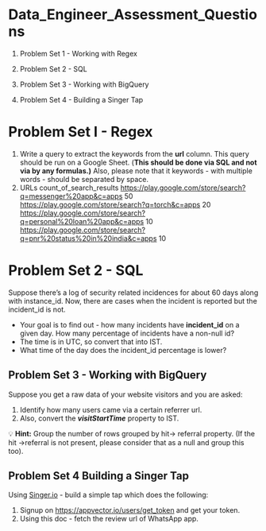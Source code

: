 # Data_Engineer_Assessment_Questions
1. Problem Set 1 - Working with Regex

2. Problem Set 2 - SQL

3. Problem Set 3 - Working with BigQuery

4. Problem Set 4 - Building a Singer Tap

# **Problem Set I - Regex**

1. Write a query to extract the keywords from the **url** column. This query should be run on a Google Sheet. (**This should be done via SQL and not via by any formulas.)** Also, please note that it keywords - with multiple words - should be separated by space.
2. URLs	count_of_search_results	
https://play.google.com/store/search?q=messenger%20app&c=apps	50	
https://play.google.com/store/search?q=torch&c=apps	20	
https://play.google.com/store/search?q=personal%20loan%20app&c=apps	10	
https://play.google.com/store/search?q=pnr%20status%20in%20india&c=apps	10	

# **Problem Set 2 -  SQL**

Suppose there’s a log of security related incidences for about 60 days along with instance_id. Now, there are cases when the incident is reported but the incident_id is not. 

- Your goal is to find out - how many incidents have **incident_id** on a given day. How many percentage of incidents have a non-null id?
- The time is in UTC, so convert that into IST.
- What time of the day does the incident_id percentage is lower?

## **Problem Set 3 - Working with BigQuery**

Suppose you get a raw data of your website visitors and you are asked: 

1. Identify how many users came via a certain referrer url. 
2. Also, convert the ***visitStartTime*** property to IST.

💡 **Hint:** Group the number of rows grouped by hit→ referral property. (If the hit →referral is not present, please consider that as a null and group this too).


## **Problem Set 4 Building a Singer Tap**

Using [Singer.io](http://Singer.io) - build a simple tap which does the following:

1. Signup on https://appvector.io/users/get_token and get your token. 
2. Using this doc - fetch the review url of WhatsApp app.
